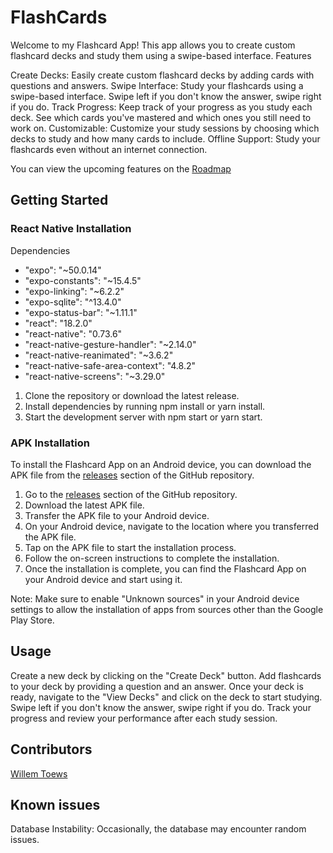 # FlashCards
Welcome to my Flashcard App! This app allows you to create custom flashcard decks and study them using a swipe-based interface.
Features

Create Decks: Easily create custom flashcard decks by adding cards with questions and answers.
Swipe Interface: Study your flashcards using a swipe-based interface. Swipe left if you don't know the answer, swipe right if you do.
Track Progress: Keep track of your progress as you study each deck. See which cards you've mastered and which ones you still need to work on.
Customizable: Customize your study sessions by choosing which decks to study and how many cards to include.
Offline Support: Study your flashcards even without an internet connection.


You can view the upcoming features on the 
[Roadmap](https://github.com/Willem-T/FlashCards/wiki/Roadmap)

## Getting Started
### React Native Installation

Dependencies 

- "expo": "~50.0.14"
- "expo-constants": "~15.4.5"
- "expo-linking": "~6.2.2"
- "expo-sqlite": "^13.4.0"
- "expo-status-bar": "~1.11.1"
- "react": "18.2.0"
- "react-native": "0.73.6"
- "react-native-gesture-handler": "~2.14.0"
- "react-native-reanimated": "~3.6.2"
- "react-native-safe-area-context": "4.8.2"
- "react-native-screens": "~3.29.0"

1. Clone the repository or download the latest release.
2. Install dependencies by running npm install or yarn install.
3. Start the development server with npm start or yarn start.


### APK Installation

To install the Flashcard App on an Android device, you can download the APK file from the [releases](https://github.com/Willem-T/FlashCards/releases) section of the GitHub repository.

1. Go to the [releases](https://github.com/Willem-T/FlashCards/releases) section of the GitHub repository.
2. Download the latest APK file.
3. Transfer the APK file to your Android device.
4. On your Android device, navigate to the location where you transferred the APK file.
5. Tap on the APK file to start the installation process.
6. Follow the on-screen instructions to complete the installation.
7. Once the installation is complete, you can find the Flashcard App on your Android device and start using it.

Note: Make sure to enable "Unknown sources" in your Android device settings to allow the installation of apps from sources other than the Google Play Store.

## Usage

Create a new deck by clicking on the "Create Deck" button.
Add flashcards to your deck by providing a question and an answer.
Once your deck is ready, navigate to the "View Decks" and click on the deck to start studying.
Swipe left if you don't know the answer, swipe right if you do.
Track your progress and review your performance after each study session.

## Contributors
[Willem Toews](https://github.com/Willem-T)

## Known issues
Database Instability: Occasionally, the database may encounter random issues.
